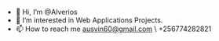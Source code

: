 - 👋 Hi, I’m @Alverios
- 👀 I’m interested in Web Applications Projects.
- 📫 How to reach me ausvin60@gmail.com \ +256774282821

<!---
Alverios/Alverios is a ✨ special ✨ repository because its `README.md` (this file) appears on your GitHub profile.
You can click the Preview link to take a look at your changes.
--->
